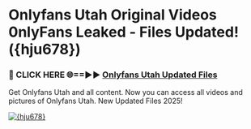 # Onlyfans Utah Original Videos 0nlyFans Leaked - Files Updated! ({hju678})

<h3>🔴 CLICK HERE 🌐==►► <a href="https://tinyurl.com/ms9xzufz" rel="nofollow">Onlyfans Utah Updated Files</a></h3>

Get Onlyfans Utah and all content. Now you can access all videos and pictures of Onlyfans Utah. New Updated Files 2025!

[![{hju678}](https://i.imgur.com/PQ7UWWw.gif)](https://tinyurl.com/ms9xzufz)